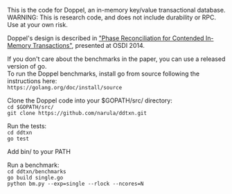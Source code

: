 This is the code for Doppel, an in-memory key/value transactional
database.  WARNING: This is research code, and does not include
durability or RPC.  Use at your own risk.

Doppel's design is described in ["Phase Reconciliation for Contended
In-Memory Transactions"](http://pdos.csail.mit.edu/~neha/phaser.pdf),
presented at OSDI 2014.

If you don't care about the benchmarks in the paper, you can use a released version of go.  
To run the Doppel benchmarks, install go from source following the instructions here:<br>
`https://golang.org/doc/install/source`

Clone the Doppel code into your $GOPATH/src/ directory:<br>
`cd $GOPATH/src/`<br>
`git clone https://github.com/narula/ddtxn.git`

Run the tests:<br>
`cd ddtxn`<br>
`go test`

Add bin/ to your PATH<br>

Run a benchmark:<br>
`cd ddtxn/benchmarks`<br>
`go build single.go`<br>
`python bm.py --exp=single --rlock --ncores=N`